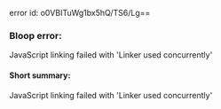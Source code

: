 error id: o0VBITuWg1bx5hQ/TS6/Lg==
### Bloop error:

JavaScript linking failed with 'Linker used concurrently'
#### Short summary: 

JavaScript linking failed with 'Linker used concurrently'
